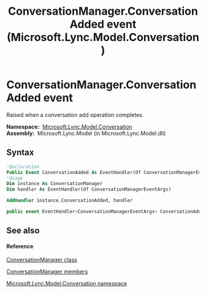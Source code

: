 ﻿---
title: ConversationManager.ConversationAdded event (Microsoft.Lync.Model.Conversation)
TOCTitle: ConversationAdded event
ms:assetid: E:Microsoft.Lync.Model.Conversation.ConversationManager.ConversationAdded_DI_3_UC_OCS14MrefLyncWPF
ms:mtpsurl: https://msdn.microsoft.com/en-us/library/microsoft.lync.model.conversation.conversationmanager.conversationadded_di_3_uc_ocs14mreflyncwpf(v=office.15)
ms:contentKeyID: 48589335
ms.date: 07/28/2014
mtps_version: v=office.15
f1_keywords:
- Microsoft.Lync.Model.Conversation.ConversationManager.ConversationAdded
dev_langs:
- CSharp
- JScript
- VB
- other
---

# ConversationManager.ConversationAdded event

Raised when a conversation add operation completes.

**Namespace:**  [Microsoft.Lync.Model.Conversation](microsoft-lync-model-conversation-namespace_2.md)  
**Assembly:**  Microsoft.Lync.Model (in Microsoft.Lync.Model.dll)

## Syntax

``` vb
'Declaration
Public Event ConversationAdded As EventHandler(Of ConversationManagerEventArgs)
'Usage
Dim instance As ConversationManager
Dim handler As EventHandler(Of ConversationManagerEventArgs)

AddHandler instance.ConversationAdded, handler
```

``` csharp
public event EventHandler<ConversationManagerEventArgs> ConversationAdded
```

## See also

#### Reference

[ConversationManager class](conversationmanager-class-microsoft-lync-model-conversation_2.md)

[ConversationManager members](conversationmanager-members-microsoft-lync-model-conversation_2.md)

[Microsoft.Lync.Model.Conversation namespace](microsoft-lync-model-conversation-namespace_2.md)

